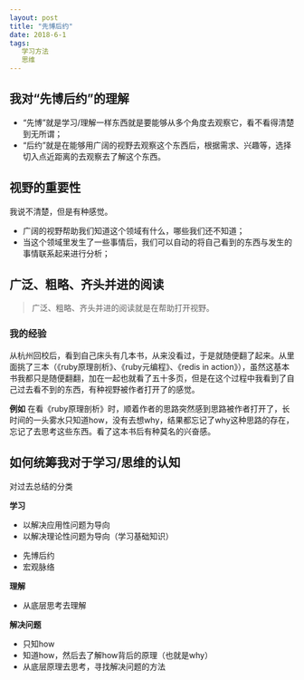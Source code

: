 ```yaml
---
layout: post
title: "先博后约"
date: 2018-6-1
tags:
   学习方法
   思维
---
```


## 我对“先博后约”的理解

  * “先博”就是学习/理解一样东西就是要能够从多个角度去观察它，看不看得清楚到无所谓；
  * “后约”就是在能够用广阔的视野去观察这个东西后，根据需求、兴趣等，选择切入点近距离的去观察去了解这个东西。
  
## 视野的重要性

我说不清楚，但是有种感觉。
  * 广阔的视野帮助我们知道这个领域有什么，哪些我们还不知道；
  * 当这个领域里发生了一些事情后，我们可以自动的将自己看到的东西与发生的事情联系起来进行分析；
  
## 广泛、粗略、齐头并进的阅读

  > 广泛、粗略、齐头并进的阅读就是在帮助打开视野。
  
### 我的经验
  
  从杭州回校后，看到自己床头有几本书，从来没看过，于是就随便翻了起来。从里面挑了三本（《ruby原理剖析》、《ruby元编程》、《redis in action》），虽然这基本书我都只是随便翻翻，加在一起也就看了五十多页，但是在这个过程中我看到了自己过去看不到的东西，有种视野被作者打开了的感觉。
  
  **例如**
  在看《ruby原理剖析》时，顺着作者的思路突然感到思路被作者打开了，长时间的一头雾水只知道how，没有去想why，结果都忘记了why这种思路的存在，忘记了去思考这些东西。看了这本书后有种莫名的兴奋感。
  

## 如何统筹我对于学习/思维的认知

对过去总结的分类

**学习**
  
  * 以解决应用性问题为导向
  * 以解决理论性问题为导向（学习基础知识）
   - 先博后约
   - 宏观脉络
 
**理解**
  
  * 从底层思考去理解

**解决问题**
  * 只知how
  * 知道how，然后去了解how背后的原理（也就是why）
  * 从底层原理去思考，寻找解决问题的方法
  
